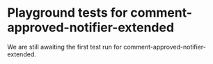 # Playground tests for comment-approved-notifier-extended
We are still awaiting the first test run for comment-approved-notifier-extended.
